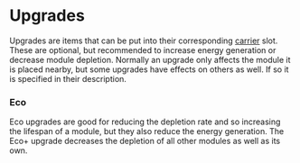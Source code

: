 # Upgrades
Upgrades are items that can be put into their corresponding [carrier](CARRIER.MD) slot.
These are optional, but recommended to increase energy generation or decrease module depletion.
Normally an upgrade only affects the module it is placed nearby, but some upgrades have effects on others as well.
If so it is specified in their description.

### Eco
Eco upgrades are good for reducing the depletion rate and so increasing the lifespan of a module, but they also reduce the energy generation.
The Eco+ upgrade decreases the depletion of all other modules as well as its own.